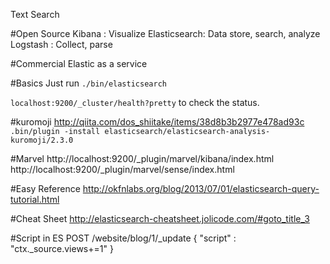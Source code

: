 Text Search

#Open Source
Kibana : Visualize
Elasticsearch: Data store, search, analyze
Logstash : Collect, parse

#Commercial
Elastic as a service

#Basics
Just run 
```./bin/elasticsearch ```

```localhost:9200/_cluster/health?pretty``` 
to check the status.


#kuromoji
http://qiita.com/dos_shiitake/items/38d8b3b2977e478ad93c
``` .bin/plugin -install elasticsearch/elasticsearch-analysis-kuromoji/2.3.0 ```

#Marvel
http://localhost:9200/_plugin/marvel/kibana/index.html
http://localhost:9200/_plugin/marvel/sense/index.html

#Easy Reference
http://okfnlabs.org/blog/2013/07/01/elasticsearch-query-tutorial.html

#Cheat Sheet
http://elasticsearch-cheatsheet.jolicode.com/#goto_title_3

#Script in ES
	POST /website/blog/1/_update
    {
       "script" : "ctx._source.views+=1"
    }
